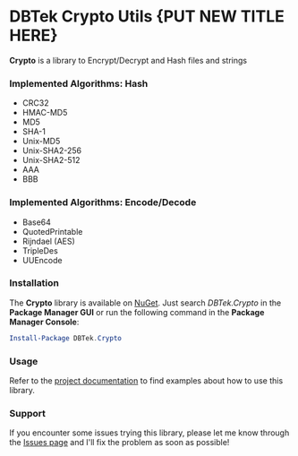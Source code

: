 # DBTek Crypto Utils {PUT NEW TITLE HERE}

**Crypto** is a library to Encrypt/Decrypt and Hash files and strings

### Implemented Algorithms: Hash

+ CRC32
+ HMAC-MD5
+ MD5
+ SHA-1
+ Unix-MD5
+ Unix-SHA2-256
+ Unix-SHA2-512
+ AAA
+ BBB

### Implemented Algorithms: Encode/Decode

+ Base64
+ QuotedPrintable
+ Rijndael (AES)
+ TripleDes
+ UUEncode

### Installation

The **Crypto** library is available on [NuGet](https://www.nuget.org/packages/DBTek.Crypto).
Just search *DBTek.Crypto* in the **Package Manager GUI** or run the following command in the **Package Manager Console**:

```PowerShell
Install-Package DBTek.Crypto
```

### Usage

Refer to the [project documentation](https://github.com/n3wt0n/Crypto/wiki/Home) to find examples about how to use this library.

### Support

If you encounter some issues trying this library, please let me know through the [Issues page](https://github.com/n3wt0n/Crypto/issues) and I'll fix the problem as soon as possible!
